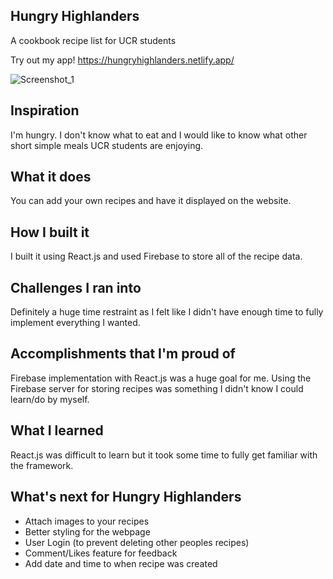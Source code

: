 ## Hungry Highlanders
A cookbook recipe list for UCR students

Try out my app!
https://hungryhighlanders.netlify.app/

![Screenshot_1](https://user-images.githubusercontent.com/83481452/200464451-f26386fa-be17-4c61-8a80-21b18e3dd1c7.png)

## Inspiration
I'm hungry. I don't know what to eat and I would like to know what other short simple meals UCR students are enjoying.
## What it does
You can add your own recipes and have it displayed on the website.
## How I built it
I built it using React.js and used Firebase to store all of the recipe data.
## Challenges I ran into
Definitely a huge time restraint as I felt like I didn't have enough time to fully implement everything I wanted.
## Accomplishments that I'm proud of
Firebase implementation with React.js was a huge goal for me. Using the Firebase server for storing recipes was something I didn't know I could learn/do by myself.
## What I learned
React.js was difficult to learn but it took some time to fully get familiar with the framework. 
## What's next for Hungry Highlanders
- Attach images to your recipes
- Better styling for the webpage
- User Login (to prevent deleting other peoples recipes)
- Comment/Likes feature for feedback
- Add date and time to when recipe was created
